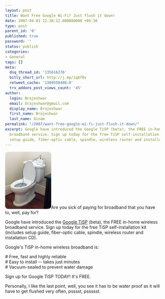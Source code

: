 ```yaml
---
layout: post
title: Want Free Google Wi-Fi? Just flush it down!
date: 2007-04-01 12:38:12.000000000 +05:30
type: post
parent_id: '0'
published: true
password: ''
status: publish
categories:
- General
tags: []
meta:
  dsq_thread_id: '135616276'
  bitly_short_url: http://j.mp/iqAf8v
  retweet_cache: '1309550488:0'
  trx_addons_post_views_count: '45'
author:
  login: Brajeshwar
  email: brajeshwar@gmail.com
  display_name: Brajeshwar
  first_name: Brajeshwar
  last_name: Oinam
permalink: "/2007/want-free-google-wi-fi-just-flush-it-down/"
excerpt: Google have introduced the Google TiSP (beta), the FREE in-home wireless
  broadband service. Sign up today for the free TiSP self-installation kit (includes
  setup guide, fiber-optic cable, spindle, wireless router and installation CD).
---
```

<p><img src="/static/2007/04/tisp.jpg" alt="Google TiSP" style="border: 0 none;" />Are you sick of paying for broadband that you have to, well, pay for?</p>
<p>Google have introduced the <a href="http://www.google.com/tisp/">Google TiSP</a> (beta), the FREE in-home wireless broadband service. Sign up today for the free TiSP self-installation kit (includes setup guide, fiber-optic cable, spindle, wireless router and installation CD).</p>
<p>Google's TiSP in-home wireless broadband is:</p>
<p># Free, fast and highly reliable<br />
# Easy to install -- takes just minutes<br />
# Vacuum-sealed to prevent water damage</p>
<p>Sign up for Google TiSP TODAY! It's FREE.</p>
<p>Personally, I like the last point, well, you see it has to be water proof as it will have to get flushed very often, psssst, pssssst.</p>

